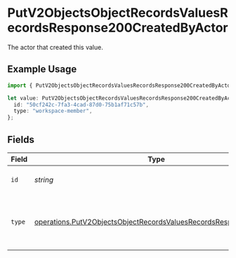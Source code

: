 # PutV2ObjectsObjectRecordsValuesRecordsResponse200CreatedByActor

The actor that created this value.

## Example Usage

```typescript
import { PutV2ObjectsObjectRecordsValuesRecordsResponse200CreatedByActor } from "attio-js/models/operations";

let value: PutV2ObjectsObjectRecordsValuesRecordsResponse200CreatedByActor = {
  id: "50cf242c-7fa3-4cad-87d0-75b1af71c57b",
  type: "workspace-member",
};
```

## Fields

| Field                                                                                                                                                | Type                                                                                                                                                 | Required                                                                                                                                             | Description                                                                                                                                          |
| ---------------------------------------------------------------------------------------------------------------------------------------------------- | ---------------------------------------------------------------------------------------------------------------------------------------------------- | ---------------------------------------------------------------------------------------------------------------------------------------------------- | ---------------------------------------------------------------------------------------------------------------------------------------------------- |
| `id`                                                                                                                                                 | *string*                                                                                                                                             | :heavy_minus_sign:                                                                                                                                   | An ID to identify the actor.                                                                                                                         |
| `type`                                                                                                                                               | [operations.PutV2ObjectsObjectRecordsValuesRecordsResponse200Type](../../models/operations/putv2objectsobjectrecordsvaluesrecordsresponse200type.md) | :heavy_minus_sign:                                                                                                                                   | The type of actor. [Read more information on actor types here](/docs/actors).                                                                        |